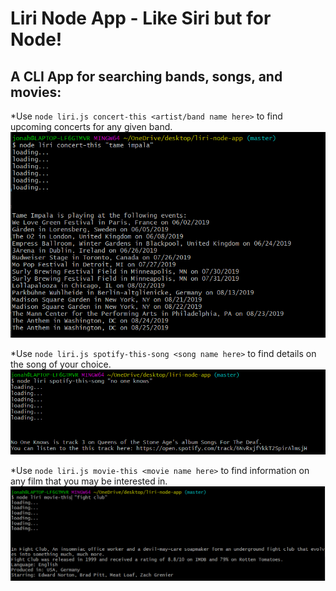 # Liri Node App - Like Siri but for Node!

## A CLI App for searching bands, songs, and movies:

*Use `node liri.js concert-this <artist/band name here>` to find upcoming concerts for any given band.
![concert-this](images/concert-this.PNG "Concert Query")

*Use `node liri.js spotify-this-song <song name here>` to find details on the song of your choice.
![spotify-this-song](images/spotify-this-song.PNG "Song Query")

*Use `node liri.js movie-this <movie name here>` to find information on any film that you may be interested in.
![movie-this](images/movie-this.PNG "Movie Query")